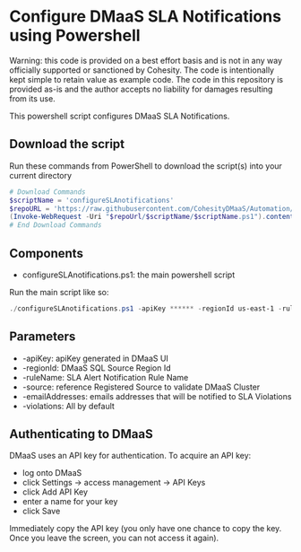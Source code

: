 # Configure DMaaS SLA Notifications using Powershell

Warning: this code is provided on a best effort basis and is not in any way officially supported or sanctioned by Cohesity. The code is intentionally kept simple to retain value as example code. The code in this repository is provided as-is and the author accepts no liability for damages resulting from its use.

This powershell script configures DMaaS SLA Notifications.

## Download the script

Run these commands from PowerShell to download the script(s) into your current directory

```powershell
# Download Commands
$scriptName = 'configureSLAnotifications'
$repoURL = 'https://raw.githubusercontent.com/CohesityDMaaS/Automation/main/'
(Invoke-WebRequest -Uri "$repoUrl/$scriptName/$scriptName.ps1").content | Out-File "$scriptName.ps1"; (Get-Content "$scriptName.ps1") | Set-Content "$scriptName.ps1"
# End Download Commands
```

## Components

* configureSLAnotifications.ps1: the main powershell script

Run the main script like so:

```powershell
./configureSLAnotifications.ps1 -apiKey ****** -regionId us-east-1 -ruleName "SLA_Alerts" -emailAddresses "test@duh.com, blah@test.com" -violations All -source server.domain.com
```

## Parameters

* -apiKey: apiKey generated in DMaaS UI
* -regionId: DMaaS SQL Source Region Id
* -ruleName: SLA Alert Notification Rule Name
* -source: reference Registered Source to validate DMaaS Cluster
* -emailAddresses: emails addresses that will be notified to SLA Violations
* -violations:  All by default

## Authenticating to DMaaS

DMaaS uses an API key for authentication. To acquire an API key:

* log onto DMaaS
* click Settings -> access management -> API Keys
* click Add API Key
* enter a name for your key
* click Save

Immediately copy the API key (you only have one chance to copy the key. Once you leave the screen, you can not access it again).
